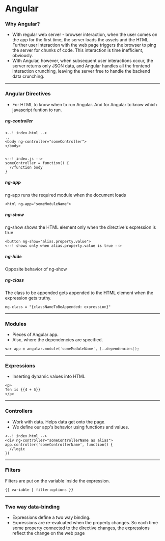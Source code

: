 # Angular


### Why Angular?

* With regular web server - browser interaction, when the user comes on the app for the first time, the server loads the assets and the HTML. Further user interaction with the web page triggers the browser to ping the server for chunks of code. This interaction is time inefficient, obviously.
* With Angular, however, when subsequent user interactions occur, the server returns only JSON data, and Angular handles all the frontend interaction crunching, leaving the server free to handle the backend data crunching.
_ _ _

### Angular Directives  

* For HTML to know when to run Angular. And for Angular to know which javascript funtion to run.

##### ng-controller
```
<--! index.html -->
..
<body ng-controller="someController">
</body>


<--! index.js -->
someController = function() {
  //function body
}
```

##### ng-app
ng-app runs the required module when the document loads
```
<html ng-app="someModuleName">
```

##### ng-show
ng-show shows the HTML element only when the directive's expression is true

```
<button ng-show="alias.property.value">
<--! shows only when alias.property.value is true -->
```

##### ng-hide
Opposite behavior of ng-show

##### ng-class
The class to be appended gets appended to the HTML element when the expression gets truthy.

```
ng-class = "{classNameToBeAppended: expression}"
```
_ _ _

### Modules

* Pieces of Angular app.
* Also, where the dependencies are specified.

```
var app = angular.module('someModuleName', [..dependencies]);
```
_ _ _

### Expressions

* Inserting dynamic values into HTML

```
<p>
Ten is {{4 + 6}}
</p>
```
_ _ _

### Controllers

* Work with data. Helps data get onto the page.
* We define our app's behavior using functions and values.

```
<--! index.html -->
<div ng-controller="someControllerName as alias">
app.controller('someControllerName', function() {
  //logic
})
```
_ _ _

### Filters

Filters are put on the variable inside the expression.
```
{{ variable | filter:options }}
```
_ _ _

### Two way data-binding

* Expressions define a two way binding.
* Expressions are re-evaluated when the property changes. So each time some property connected to the directive changes, the expressions reflect the change on the web page
